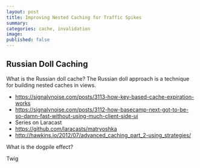 ```yaml
---
layout: post
title: Improving Nested Caching for Traffic Spikes
summary: 
categories: cache, invalidation
image: 
published: false
---
```


## Russian Doll Caching

What is the Russian doll cache?
The Russian doll approach is a technique for building nested caches in views.

- https://signalvnoise.com/posts/3113-how-key-based-cache-expiration-works
- https://signalvnoise.com/posts/3112-how-basecamp-next-got-to-be-so-damn-fast-without-using-much-client-side-ui
- Series on Laracast 
- https://github.com/laracasts/matryoshka
- http://hawkins.io/2012/07/advanced_caching_part_2-using_strategies/

What is the dogpile effect?

Twig 
